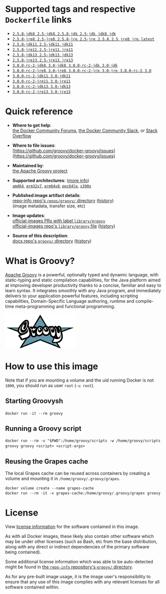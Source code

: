 <!--

********************************************************************************

WARNING:

    DO NOT EDIT "groovy/README.md"

    IT IS AUTO-GENERATED

    (from the other files in "groovy/" combined with a set of templates)

********************************************************************************

-->

# Supported tags and respective `Dockerfile` links

-	[`2.5.8-jdk8`, `2.5-jdk8`, `2.5.8-jdk`, `2.5-jdk`, `jdk8`, `jdk`](https://github.com/groovy/docker-groovy/blob/3fa4dc45777e2a218814b8b53a4ae1d3b9330a4d/jdk8/Dockerfile)
-	[`2.5.8-jre8`, `2.5-jre8`, `2.5.8-jre`, `2.5-jre`, `2.5.8`, `2.5`, `jre8`, `jre`, `latest`](https://github.com/groovy/docker-groovy/blob/3fa4dc45777e2a218814b8b53a4ae1d3b9330a4d/jre8/Dockerfile)
-	[`2.5.8-jdk11`, `2.5-jdk11`, `jdk11`](https://github.com/groovy/docker-groovy/blob/3fa4dc45777e2a218814b8b53a4ae1d3b9330a4d/jdk11/Dockerfile)
-	[`2.5.8-jre11`, `2.5-jre11`, `jre11`](https://github.com/groovy/docker-groovy/blob/3fa4dc45777e2a218814b8b53a4ae1d3b9330a4d/jre11/Dockerfile)
-	[`2.5.8-jdk13`, `2.5-jdk13`, `jdk13`](https://github.com/groovy/docker-groovy/blob/3fa4dc45777e2a218814b8b53a4ae1d3b9330a4d/jdk13/Dockerfile)
-	[`2.5.8-jre13`, `2.5-jre13`, `jre13`](https://github.com/groovy/docker-groovy/blob/3fa4dc45777e2a218814b8b53a4ae1d3b9330a4d/jre13/Dockerfile)
-	[`3.0.0-rc-2-jdk8`, `3.0-jdk8`, `3.0.0-rc-2-jdk`, `3.0-jdk`](https://github.com/groovy/docker-groovy/blob/4c573c6e71ffa3a77c006485a0d08bf97c225c56/jdk8/Dockerfile)
-	[`3.0.0-rc-2-jre8`, `3.0-jre8`, `3.0.0-rc-2-jre`, `3.0-jre`, `3.0.0-rc-2`, `3.0`](https://github.com/groovy/docker-groovy/blob/4c573c6e71ffa3a77c006485a0d08bf97c225c56/jre8/Dockerfile)
-	[`3.0.0-rc-2-jdk11`, `3.0-jdk11`](https://github.com/groovy/docker-groovy/blob/4c573c6e71ffa3a77c006485a0d08bf97c225c56/jdk11/Dockerfile)
-	[`3.0.0-rc-2-jre11`, `3.0-jre11`](https://github.com/groovy/docker-groovy/blob/4c573c6e71ffa3a77c006485a0d08bf97c225c56/jre11/Dockerfile)
-	[`3.0.0-rc-2-jdk13`, `3.0-jdk13`](https://github.com/groovy/docker-groovy/blob/4c573c6e71ffa3a77c006485a0d08bf97c225c56/jdk13/Dockerfile)
-	[`3.0.0-rc-2-jre13`, `3.0-jre13`](https://github.com/groovy/docker-groovy/blob/4c573c6e71ffa3a77c006485a0d08bf97c225c56/jre13/Dockerfile)

# Quick reference

-	**Where to get help**:  
	[the Docker Community Forums](https://forums.docker.com/), [the Docker Community Slack](http://dockr.ly/slack), or [Stack Overflow](https://stackoverflow.com/search?tab=newest&q=docker)

-	**Where to file issues**:  
	[https://github.com/groovy/docker-groovy/issues](https://github.com/groovy/docker-groovy/issues)

-	**Maintained by**:  
	[the Apache Groovy project](https://github.com/groovy/docker-groovy)

-	**Supported architectures**: ([more info](https://github.com/docker-library/official-images#architectures-other-than-amd64))  
	[`amd64`](https://hub.docker.com/r/amd64/groovy/), [`arm32v7`](https://hub.docker.com/r/arm32v7/groovy/), [`arm64v8`](https://hub.docker.com/r/arm64v8/groovy/), [`ppc64le`](https://hub.docker.com/r/ppc64le/groovy/), [`s390x`](https://hub.docker.com/r/s390x/groovy/)

-	**Published image artifact details**:  
	[repo-info repo's `repos/groovy/` directory](https://github.com/docker-library/repo-info/blob/master/repos/groovy) ([history](https://github.com/docker-library/repo-info/commits/master/repos/groovy))  
	(image metadata, transfer size, etc)

-	**Image updates**:  
	[official-images PRs with label `library/groovy`](https://github.com/docker-library/official-images/pulls?q=label%3Alibrary%2Fgroovy)  
	[official-images repo's `library/groovy` file](https://github.com/docker-library/official-images/blob/master/library/groovy) ([history](https://github.com/docker-library/official-images/commits/master/library/groovy))

-	**Source of this description**:  
	[docs repo's `groovy/` directory](https://github.com/docker-library/docs/tree/master/groovy) ([history](https://github.com/docker-library/docs/commits/master/groovy))

# What is Groovy?

[Apache Groovy](http://groovy-lang.org/) is a powerful, optionally typed and dynamic language, with static-typing and static compilation capabilities, for the Java platform aimed at improving developer productivity thanks to a concise, familiar and easy to learn syntax. It integrates smoothly with any Java program, and immediately delivers to your application powerful features, including scripting capabilities, Domain-Specific Language authoring, runtime and compile-time meta-programming and functional programming.

![logo](https://raw.githubusercontent.com/docker-library/docs/bb5fc730ed18c45d86425f9fa4265d50cb795ec8/groovy/logo.png)

# How to use this image

Note that if you are mounting a volume and the uid running Docker is not `1000`, you should run as user `root` (`-u root`).

## Starting Groovysh

`docker run -it --rm groovy`

## Running a Groovy script

`docker run --rm -v "$PWD":/home/groovy/scripts -w /home/groovy/scripts groovy groovy <script> <script-args>`

## Reusing the Grapes cache

The local Grapes cache can be reused across containers by creating a volume and mounting it in `/home/groovy/.groovy/grapes`.

```console
docker volume create --name grapes-cache
docker run --rm -it -v grapes-cache:/home/groovy/.groovy/grapes groovy
```

# License

View [license information](http://www.apache.org/licenses/LICENSE-2.0.html) for the software contained in this image.

As with all Docker images, these likely also contain other software which may be under other licenses (such as Bash, etc from the base distribution, along with any direct or indirect dependencies of the primary software being contained).

Some additional license information which was able to be auto-detected might be found in [the `repo-info` repository's `groovy/` directory](https://github.com/docker-library/repo-info/tree/master/repos/groovy).

As for any pre-built image usage, it is the image user's responsibility to ensure that any use of this image complies with any relevant licenses for all software contained within.
